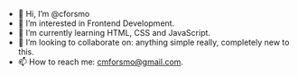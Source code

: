 - 👋 Hi, I’m @cforsmo
- 👀 I’m interested in Frontend Development.
- 🌱 I’m currently learning HTML, CSS and JavaScript.
- 💞️ I’m looking to collaborate on: anything simple really, completely new to this.
- 📫 How to reach me: cmforsmo@gmail.com.

<!---
cforsmo/cforsmo is a ✨ special ✨ repository because its `README.md` (this file) appears on your GitHub profile.
You can click the Preview link to take a look at your changes.
--->

